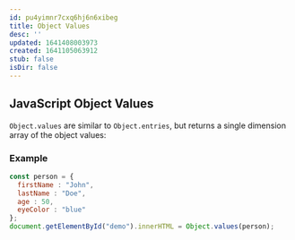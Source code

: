 ```yaml
---
id: pu4yimnr7cxq6hj6n6xibeg
title: Object Values
desc: ''
updated: 1641408003973
created: 1641105063912
stub: false
isDir: false
---
```



## JavaScript Object Values

`Object.values` are similar to `Object.entries`, but returns a single dimension array of the object values:

### Example

```js
const person = {  
  firstName : "John",  
  lastName : "Doe",  
  age : 50,  
  eyeColor : "blue"  
};  
document.getElementById("demo").innerHTML = Object.values(person);
```
